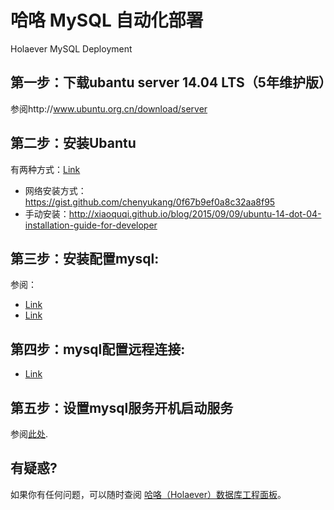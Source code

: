 哈咯 MySQL 自动化部署
==============================
Holaever MySQL Deployment



第一步：下载ubantu server 14.04 LTS（5年维护版）
-----------------------------------------------

参阅http://www.ubuntu.org.cn/download/server



第二步：安装Ubantu
------------------

有两种方式：[Link](www.baidu.com)
+ 网络安装方式：https://gist.github.com/chenyukang/0f67b9ef0a8c32aa8f95
+ 手动安装：http://xiaoquqi.github.io/blog/2015/09/09/ubuntu-14-dot-04-installation-guide-for-developer



第三步：安装配置mysql:
----------------------

参阅：
+ [Link](http://jingyan.baidu.com/article/425e69e6bbc6c7be14fc1640.html)
+ [Link](https://help.ubuntu.com/lts/serverguide/mysql.html)



第四步：mysql配置远程连接:
--------------------------

+ [Link](http://www.linuxidc.com/Linux/2014-09/106811.htm)



第五步：设置mysql服务开机启动服务
---------------------------------

参阅[此处](http://www.cnblogs.com/myitm/archive/2011/10/16/2214448.html).



有疑惑?
-------

如果你有任何问题，可以随时查阅
[哈咯（Holaever）数据库工程面板](https://trello.com/b/h0rHIVo0)。
